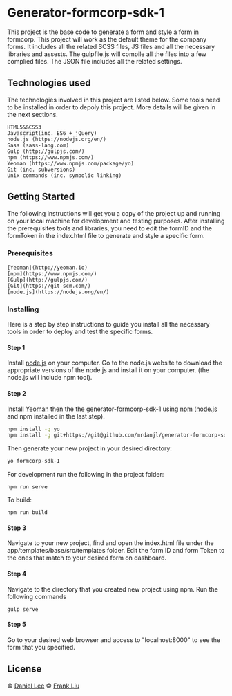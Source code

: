 # Generator-formcorp-sdk-1

This project is the base code to generate a form and style a form in formcorp. This project will work as the default theme for the company forms. It includes all the related SCSS files, JS files and all the necessary libraries and assests. The gulpfile.js will compile all the files into a few complied files. The JSON file includes all the related settings.

## Technologies used

The technologies involved in this project are listed below. Some tools need to be installed in order to depoly this project. More details will be given in the next sections.
```
HTML5&&CSS3
Javascript(inc. ES6 + jQuery)
node.js (https://nodejs.org/en/)
Sass (sass-lang.com)
Gulp (http://gulpjs.com/)
npm (https://www.npmjs.com/)
Yeoman (https://www.npmjs.com/package/yo)
Git (inc. subversions)
Unix commands (inc. symbolic linking)
```
## Getting Started

The following instructions will get you a copy of the project up and running on your local machine for development and testing purposes. After installing the prerequisites tools and libraries, you need to edit the formID and the formToken in the index.html file to generate and style a specific form. 

### Prerequisites
```
[Yeoman](http://yeoman.io)
[npm](https://www.npmjs.com/)
[Gulp](http://gulpjs.com/)
[Git](https://git-scm.com/)
[node.js](https://nodejs.org/en/)
```

### Installing

Here is a step by step instructions to guide you install all the necessary tools in order to deploy and test the specific forms.

#### Step 1

Install [node.js](https://nodejs.org/) on your computer. Go to the node.js website to download the appropriate versions of the node.js and install it on your computer. (the node.js will include npm tool).
#### Step 2
Install [Yeoman](http://yeoman.io) then the the generator-formcorp-sdk-1 using [npm](https://www.npmjs.com/) ([node.js](https://nodejs.org/) and npm installed in the last step).

```bash
npm install -g yo
npm install -g git+https://git@github.com/mrdanjl/generator-formcorp-sdk-1.git
```

Then generate your new project in your desired directory:

```bash
yo formcorp-sdk-1
```

For development run the following in the project folder:

```
npm run serve
```

To build:

```
npm run build
```
#### Step 3
Navigate to your new project, find and open the index.html file under the app/templates/base/src/templates folder. Edit the form ID and form Token to the ones that match to your desired form on dashboard.
#### Step 4
Navigate to the directory that you created new project using npm.
Run the following commands
```
gulp serve
```
#### Step 5
Go to your desired web browser and access to "localhost:8000" to see the form that you specified.

## License

 © [Daniel Lee]()
 © [Frank Liu]()

[npm-image]: https://badge.fury.io/js/generator-formcorp-sdk-1.svg
[npm-url]: https://npmjs.org/package/generator-formcorp-sdk-1
[travis-image]: https://travis-ci.org/mrdanjl/generator-formcorp-sdk-1.svg?branch=master
[travis-url]: https://travis-ci.org/mrdanjl/generator-formcorp-sdk-1
[daviddm-image]: https://david-dm.org/mrdanjl/generator-formcorp-sdk-1.svg?theme=shields.io
[daviddm-url]: https://david-dm.org/mrdanjl/generator-formcorp-sdk-1
